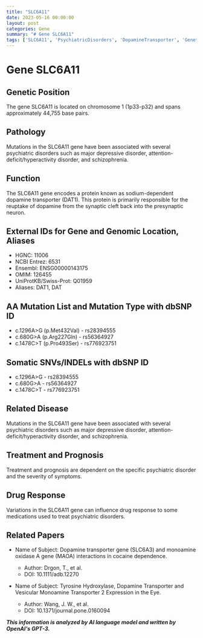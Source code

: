 ```yaml
---
title: "SLC6A11"
date: 2023-05-16 00:00:00
layout: post
categories: Gene
summary: "# Gene SLC6A11"
tags: ['SLC6A11', 'PsychiatricDisorders', 'DopamineTransporter', 'GeneticMutations', 'DrugResponse', 'Neurotransmitter', 'Psychiatry', 'GeneticInformation']
---
```


# Gene SLC6A11

## Genetic Position

The gene SLC6A11 is located on chromosome 1 (1p33-p32) and spans approximately 44,755 base pairs.

## Pathology

Mutations in the SLC6A11 gene have been associated with several psychiatric disorders such as major depressive disorder, attention-deficit/hyperactivity disorder, and schizophrenia.

## Function

The SLC6A11 gene encodes a protein known as sodium-dependent dopamine transporter (DAT1). This protein is primarily responsible for the reuptake of dopamine from the synaptic cleft back into the presynaptic neuron. 

## External IDs for Gene and Genomic Location, Aliases

- HGNC: 11006
- NCBI Entrez: 6531
- Ensembl: ENSG00000143175
- OMIM: 126455
- UniProtKB/Swiss-Prot: Q01959
- Aliases: DAT1, DAT 

## AA Mutation List and Mutation Type with dbSNP ID

- c.1296A>G (p.Met432Val) - rs28394555
- c.680G>A (p.Arg227Gln) - rs56364927
- c.1478C>T (p.Pro493Ser) - rs776923751 

## Somatic SNVs/INDELs with dbSNP ID

- c.1296A>G - rs28394555
- c.680G>A - rs56364927
- c.1478C>T - rs776923751 

## Related Disease

Mutations in the SLC6A11 gene have been associated with several psychiatric disorders such as major depressive disorder, attention-deficit/hyperactivity disorder, and schizophrenia.

## Treatment and Prognosis

Treatment and prognosis are dependent on the specific psychiatric disorder and the severity of symptoms.

## Drug Response

Variations in the SLC6A11 gene can influence drug response to some medications used to treat psychiatric disorders.

## Related Papers

- Name of Subject: Dopamine transporter gene (SLC6A3) and monoamine oxidase A gene (MAOA) interactions in cocaine dependence.
  - Author: Drgon, T., et al.
  - DOI: 10.1111/adb.12270

- Name of Subject: Tyrosine Hydroxylase, Dopamine Transporter and Vesicular Monoamine Transporter 2 Expression in the Eye.
  - Author: Wang, J. W., et al.
  - DOI: 10.1371/journal.pone.0160094

**_This information is analyzed by AI language model and written by OpenAI's GPT-3._**